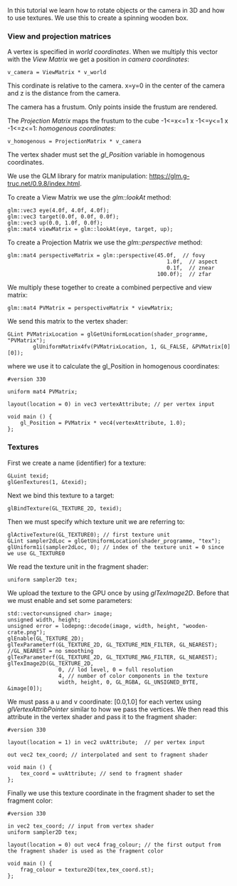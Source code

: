 In this tutorial we learn how to rotate objects or the camera in 3D and how to use textures.
We use this to create a spinning wooden box.


### View and projection matrices
A vertex is specified in *world coordinates*.
When we multiply this vector with the *View Matrix* we get a position in *camera coordinates*:
````
v_camera = ViewMatrix * v_world
````
This cordinate is relative to the camera.
x=y=0 in the center of the camera and z is the distance from the camera.

The camera has a frustum. Only points inside the frustum are rendered.

The *Projection Matrix* maps the frustum to the cube -1<=x<=1 x -1<=y<=1 x -1<=z<=1: *homogenous coordinates*:

````
v_homogenous = ProjectionMatrix * v_camera
````

The vertex shader must set the *gl_Position* variable in homogenous coordinates.

We use the GLM library for matrix manipulation: https://glm.g-truc.net/0.9.8/index.html.

To create a View Matrix we use the *glm::lookAt* method:
````
glm::vec3 eye(4.0f, 4.0f, 4.0f);
glm::vec3 target(0.0f, 0.0f, 0.0f);
glm::vec3 up(0.0, 1.0f, 0.0f);
glm::mat4 viewMatrix = glm::lookAt(eye, target, up);
````

To create a Projection Matrix we use the *glm::perspective* method:
````
glm::mat4 perspectiveMatrix = glm::perspective(45.0f,  // fovy
			                                      1.0f,  // aspect
			                                      0.1f,  // znear
			                                   100.0f);  // zfar
````

We multiply these together to create a combined perpective and view matrix:
````
glm::mat4 PVMatrix = perspectiveMatrix * viewMatrix;
````

We send this matrix to the vertex shader:
````
GLint PVMatrixLocation = glGetUniformLocation(shader_programme, "PVMatrix");
		glUniformMatrix4fv(PVMatrixLocation, 1, GL_FALSE, &PVMatrix[0][0]);
```` 

where we use it to calculate the gl_Position in homogenous coordinates:
````
#version 330

uniform mat4 PVMatrix;

layout(location = 0) in vec3 vertexAttribute; // per vertex input          

void main () {
	gl_Position = PVMatrix * vec4(vertexAttribute, 1.0);
};

````

### Textures
First we create a name (identifier) for a texture:
````
GLuint texid;
glGenTextures(1, &texid);
````
Next we bind this texture to a target:
````
glBindTexture(GL_TEXTURE_2D, texid);
````

Then we must specify which texture unit we are referring to:
````
glActiveTexture(GL_TEXTURE0); // first texture unit
GLint sampler2dLoc = glGetUniformLocation(shader_programme, "tex");
glUniform1i(sampler2dLoc, 0); // index of the texture unit = 0 since we use GL_TEXTURE0
````
We read the texture unit in the fragment shader:
````
uniform sampler2D tex;
````

We upload the texture to the GPU once by using *glTexImage2D*. Before that we must enable and set some parameters:
````
std::vector<unsigned char> image;
unsigned width, height;
unsigned error = lodepng::decode(image, width, height, "wooden-crate.png");
glEnable(GL_TEXTURE_2D);
glTexParameterf(GL_TEXTURE_2D, GL_TEXTURE_MIN_FILTER, GL_NEAREST); //GL_NEAREST = no smoothing
glTexParameterf(GL_TEXTURE_2D, GL_TEXTURE_MAG_FILTER, GL_NEAREST);
glTexImage2D(GL_TEXTURE_2D, 
		        0, // lod level, 0 = full resolution 
				4, // number of color components in the texture 
				width, height, 0, GL_RGBA, GL_UNSIGNED_BYTE, &image[0]);
````

We must pass a u and v coordinate: [0.0,1.0] for each vertex using *glVertexAttribPointer* similar to how we pass the vertices.
We then read this attribute in the vertex shader and pass it to the fragment shader:
````
#version 330
       
layout(location = 1) in vec2 uvAttribute;  // per vertex input

out vec2 tex_coord; // interpolated and sent to fragment shader  

void main () {
	tex_coord = uvAttribute; // send to fragment shader
};
````
Finally we use this texture coordinate in the fragment shader to set the fragment color:
````
#version 330

in vec2 tex_coord; // input from vertex shader
uniform sampler2D tex;

layout(location = 0) out vec4 frag_colour; // the first output from the fragment shader is used as the fragment color

void main () {
	frag_colour = texture2D(tex,tex_coord.st);
};
````

